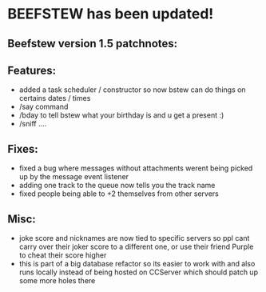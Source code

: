 # BEEFSTEW has been updated!

## Beefstew version 1.5 patchnotes:

## Features:
- added a task scheduler / constructor so now bstew can do things on certains dates / times
- /say command
- /bday to tell bstew what your birthday is and u get a present :)
- /sniff ....


## Fixes:
- fixed a bug where messages without attachments werent being picked up by the message event listener
- adding one track to the queue now tells you the track name
- fixed people being able to +2 themselves from other servers

## Misc:
- joke score and nicknames are now tied to specific servers so ppl cant carry over their joker score to a different one, or use their friend Purple to cheat their score higher
- this is part of a big database refactor so its easier to work with and also runs locally instead of being hosted on CCServer which should patch up some more holes there

